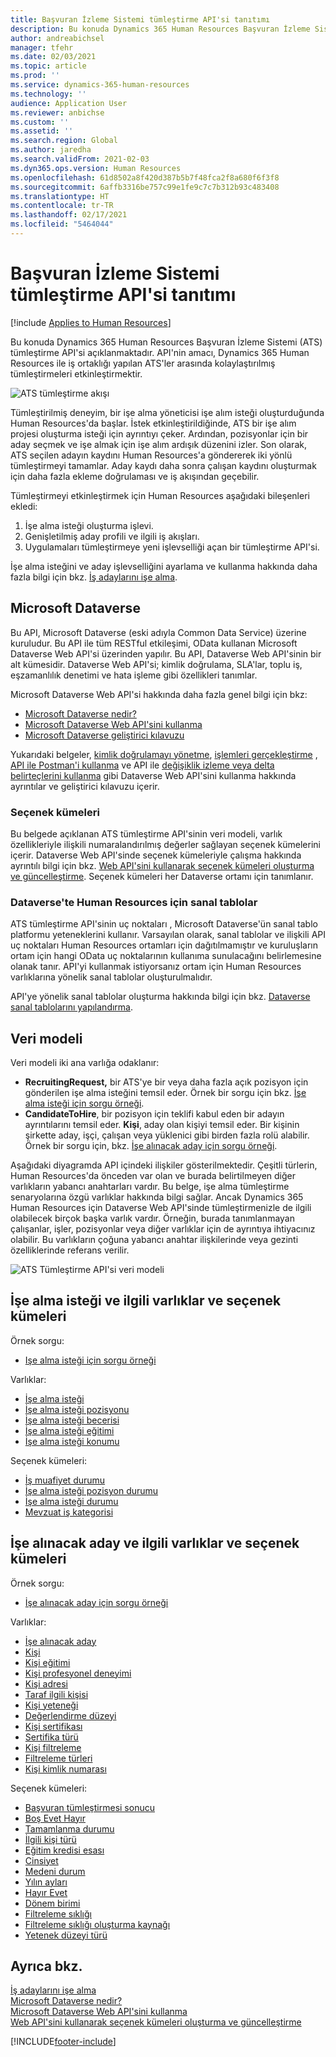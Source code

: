 ```yaml
---
title: Başvuran İzleme Sistemi tümleştirme API'si tanıtımı
description: Bu konuda Dynamics 365 Human Resources Başvuran İzleme Sistemi (ATS) tümleştirme API'si açıklanmaktadır.
author: andreabichsel
manager: tfehr
ms.date: 02/03/2021
ms.topic: article
ms.prod: ''
ms.service: dynamics-365-human-resources
ms.technology: ''
audience: Application User
ms.reviewer: anbichse
ms.custom: ''
ms.assetid: ''
ms.search.region: Global
ms.author: jaredha
ms.search.validFrom: 2021-02-03
ms.dyn365.ops.version: Human Resources
ms.openlocfilehash: 61d8502a8f420d387b5b7f48fca2f8a680f6f3f8
ms.sourcegitcommit: 6affb3316be757c99e1fe9c7c7b312b93c483408
ms.translationtype: HT
ms.contentlocale: tr-TR
ms.lasthandoff: 02/17/2021
ms.locfileid: "5464044"
---
```

# <a name="applicant-tracking-system-integration-api-introduction"></a>Başvuran İzleme Sistemi tümleştirme API'si tanıtımı

[!include [Applies to Human Resources](../includes/applies-to-hr.md)]

Bu konuda Dynamics 365 Human Resources Başvuran İzleme Sistemi (ATS) tümleştirme API'si açıklanmaktadır. API'nin amacı, Dynamics 365 Human Resources ile iş ortaklığı yapılan ATS'ler arasında kolaylaştırılmış tümleştirmeleri etkinleştirmektir.

![ATS tümleştirme akışı](media/hr-admin-integration-ats-api-introduction-flow.png)

Tümleştirilmiş deneyim, bir işe alma yöneticisi işe alım isteği oluşturduğunda Human Resources'da başlar. İstek etkinleştirildiğinde, ATS bir işe alım projesi oluşturma isteği için ayrıntıyı çeker. Ardından, pozisyonlar için bir aday seçmek ve işe almak için işe alım ardışık düzenini izler. Son olarak, ATS seçilen adayın kaydını Human Resources'a göndererek iki yönlü tümleştirmeyi tamamlar. Aday kaydı daha sonra çalışan kaydını oluşturmak için daha fazla ekleme doğrulaması ve iş akışından geçebilir.

Tümleştirmeyi etkinleştirmek için Human Resources aşağıdaki bileşenleri ekledi:

1.  İşe alma isteği oluşturma işlevi.
2.  Genişletilmiş aday profili ve ilgili iş akışları.
3.  Uygulamaları tümleştirmeye yeni işlevselliği açan bir tümleştirme API'si.

İşe alma isteğini ve aday işlevselliğini ayarlama ve kullanma hakkında daha fazla bilgi için bkz. [İş adaylarını işe alma](hr-personnel-recruit.md).

## <a name="microsoft-dataverse"></a>Microsoft Dataverse

Bu API, Microsoft Dataverse (eski adıyla Common Data Service) üzerine kuruludur. Bu API ile tüm RESTful etkileşimi, OData kullanan Microsoft Dataverse Web API'si üzerinden yapılır. Bu API, Dataverse Web API'sinin bir alt kümesidir. Dataverse Web API'si; kimlik doğrulama, SLA'lar, toplu iş, eşzamanlılık denetimi ve hata işleme gibi özellikleri tanımlar.

Microsoft Dataverse Web API'si hakkında daha fazla genel bilgi için bkz:

- [Microsoft Dataverse nedir?](https://docs.microsoft.com/powerapps/maker/data-platform/data-platform-intro)
- [Microsoft Dataverse Web API'sini kullanma](https://docs.microsoft.com/powerapps/developer/data-platform/webapi/overview)
- [Microsoft Dataverse geliştirici kılavuzu](https://docs.microsoft.com/powerapps/developer/data-platform)

Yukarıdaki belgeler, [kimlik doğrulamayı yönetme](https://docs.microsoft.com/powerapps/developer/data-platform/webapi/authenticate-web-api), [işlemleri gerçekleştirme](https://docs.microsoft.com/powerapps/developer/data-platform/webapi/perform-operations-web-api) , [API ile Postman'i kullanma](https://docs.microsoft.com/powerapps/developer/data-platform/webapi/use-postman-web-api) ve API ile [değişiklik izleme veya delta belirteçlerini kullanma](https://docs.microsoft.com/powerapps/developer/data-platform/use-change-tracking-synchronize-data-external-systems) gibi Dataverse Web API'sini kullanma hakkında ayrıntılar ve geliştirici kılavuzu içerir.

### <a name="option-sets"></a>Seçenek kümeleri

Bu belgede açıklanan ATS tümleştirme API'sinin veri modeli, varlık özellikleriyle ilişkili numaralandırılmış değerler sağlayan seçenek kümelerini içerir. Dataverse Web API'sinde seçenek kümeleriyle çalışma hakkında ayrıntılı bilgi için bkz. [Web API'sini kullanarak seçenek kümeleri oluşturma ve güncelleştirme](https://docs.microsoft.com/powerapps/developer/data-platform/webapi/create-update-optionsets). Seçenek kümeleri her Dataverse ortamı için tanımlanır.

### <a name="virtual-tables-for-human-resources-in-dataverse"></a>Dataverse'te Human Resources için sanal tablolar

ATS tümleştirme API'sinin uç noktaları , Microsoft Dataverse'ün sanal tablo platformu yeteneklerini kullanır. Varsayılan olarak, sanal tablolar ve ilişkili API uç noktaları Human Resources ortamları için dağıtılmamıştır ve kuruluşların ortam için hangi OData uç noktalarının kullanıma sunulacağını belirlemesine olanak tanır. API'yi kullanmak istiyorsanız ortam için Human Resources varlıklarına yönelik sanal tablolar oluşturulmalıdır. 

API'ye yönelik sanal tablolar oluşturma hakkında bilgi için bkz. [Dataverse sanal tablolarını yapılandırma](https://docs.microsoft.com/dynamics365/human-resources/hr-admin-integration-common-data-service-virtual-entities).

## <a name="data-model"></a>Veri modeli

Veri modeli iki ana varlığa odaklanır:

- **RecruitingRequest,** bir ATS'ye bir veya daha fazla açık pozisyon için gönderilen işe alma isteğini temsil eder. Örnek bir sorgu için bkz. [İşe alma isteği için sorgu örneği](hr-admin-integration-ats-api-recruiting-request-example-query.md).
- **CandidateToHire**, bir pozisyon için teklifi kabul eden bir adayın ayrıntılarını temsil eder. **Kişi**, aday olan kişiyi temsil eder. Bir kişinin şirkette aday, işçi, çalışan veya yüklenici gibi birden fazla rolü alabilir. Örnek bir sorgu için, bkz. [İşe alınacak aday için sorgu örneği](hr-admin-integration-ats-api-candidate-to-hire-example-query.md).

Aşağıdaki diyagramda API içindeki ilişkiler gösterilmektedir. Çeşitli türlerin, Human Resources'da önceden var olan ve burada belirtilmeyen diğer varlıkların yabancı anahtarları vardır. Bu belge, işe alma tümleştirme senaryolarına özgü varlıklar hakkında bilgi sağlar. Ancak Dynamics 365 Human Resources için Dataverse Web API'sinde tümleştirmenizle de ilgili olabilecek birçok başka varlık vardır. Örneğin, burada tanımlanmayan çalışanlar, işler, pozisyonlar veya diğer varlıklar için de ayrıntıya ihtiyacınız olabilir. Bu varlıkların çoğuna yabancı anahtar ilişkilerinde veya gezinti özelliklerinde referans verilir.

![ATS Tümleştirme API'si veri modeli](media/hr-admin-integration-ats-api-data-model.png)

## <a name="recruiting-request-and-related-entities-and-option-sets"></a>İşe alma isteği ve ilgili varlıklar ve seçenek kümeleri

Örnek sorgu: 

- [Işe alma isteği için sorgu örneği](hr-admin-integration-ats-api-recruiting-request-example-query.md)

Varlıklar:

- [İşe alma isteği](hr-admin-integration-ats-api-recruiting-request.md)
- [İşe alma isteği pozisyonu](hr-admin-integration-ats-api-recruiting-request-position.md)
- [İşe alma isteği becerisi](hr-admin-integration-ats-api-recruiting-request-skill.md)
- [İşe alma isteği eğitimi](hr-admin-integration-ats-api-recruiting-request-education.md)
- [İşe alma isteği konumu](hr-admin-integration-ats-api-recruiting-request-location.md)

Seçenek kümeleri:

- [İş muafiyet durumu](hr-admin-integration-ats-api-job-exempt-status.md)
- [İşe alma isteği pozisyon durumu](hr-admin-integration-ats-api-recruiting-request-position-status.md)
- [İşe alma isteği durumu](hr-admin-integration-ats-api-recruiting-request-status.md)
- [Mevzuat iş kategorisi](hr-admin-integration-ats-api-regulatory-job-category.md)

## <a name="candidate-to-hire-and-related-entities-and-option-sets"></a>İşe alınacak aday ve ilgili varlıklar ve seçenek kümeleri

Örnek sorgu:

- [İşe alınacak aday için sorgu örneği](hr-admin-integration-ats-api-candidate-to-hire-example-query.md)

Varlıklar:

- [İşe alınacak aday](hr-admin-integration-ats-api-candidate-to-hire.md)
- [Kişi](hr-admin-integration-ats-api-person.md)
- [Kişi eğitimi](hr-admin-integration-ats-api-person-education.md)
- [Kişi profesyonel deneyimi](hr-admin-integration-ats-api-person-professional-experience.md)
- [Kişi adresi](hr-admin-integration-ats-api-person-address.md)
- [Taraf ilgili kişisi](hr-admin-integration-ats-api-party-contact.md)
- [Kişi yeteneği](hr-admin-integration-ats-api-person-skill.md)
- [Değerlendirme düzeyi](hr-admin-integration-ats-api-rating-level.md)
- [Kişi sertifikası](hr-admin-integration-ats-api-person-certificate.md)
- [Sertifika türü](hr-admin-integration-ats-api-certificate-type.md)
- [Kişi filtreleme](hr-admin-integration-ats-api-person-screening.md)
- [Filtreleme türleri](hr-admin-integration-ats-api-screening-types.md)
- [Kişi kimlik numarası](hr-admin-integration-ats-api-person-identification-number.md)

Seçenek kümeleri:

- [Başvuran tümleştirmesi sonucu](hr-admin-integration-ats-api-applicant-integration-result.md)
- [Boş Evet Hayır](hr-admin-integration-ats-api-blank-yes-no.md)
- [Tamamlanma durumu](hr-admin-integration-ats-api-completion-status.md)
- [İlgili kişi türü](hr-admin-integration-ats-api-contact-type.md)
- [Eğitim kredisi esası](hr-admin-integration-ats-api-education-credit-basis.md)
- [Cinsiyet](hr-admin-integration-ats-api-gender.md)
- [Medeni durum](hr-admin-integration-ats-api-marital-status.md)
- [Yılın ayları](hr-admin-integration-ats-api-months-of-year.md)
- [Hayır Evet](hr-admin-integration-ats-api-no-yes.md)
- [Dönem birimi](hr-admin-integration-ats-api-period-unit.md)
- [Filtreleme sıklığı](hr-admin-integration-ats-api-screening-frequency.md)
- [Filtreleme sıklığı oluşturma kaynağı](hr-admin-integration-ats-api-screening-frequency-generate-from.md)
- [Yetenek düzeyi türü](hr-admin-integration-ats-api-skill-level-type.md)

## <a name="see-also"></a>Ayrıca bkz.

[İş adaylarını işe alma](hr-personnel-recruit.md)<br>
[Microsoft Dataverse nedir?](https://docs.microsoft.com/powerapps/maker/data-platform/data-platform-intro)<br>
[Microsoft Dataverse Web API'sini kullanma](https://docs.microsoft.com/powerapps/developer/data-platform/webapi/overview)<br>
[Web API'sini kullanarak seçenek kümeleri oluşturma ve güncelleştirme](https://docs.microsoft.com/powerapps/developer/data-platform/webapi/create-update-optionsets)<br>

[!INCLUDE[footer-include](../includes/footer-banner.md)]